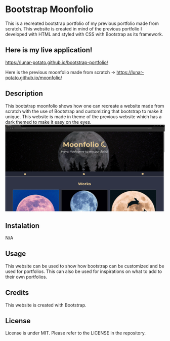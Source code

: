 # Bootstrap Moonfolio
This is a recreated bootstrap portfolio of my previous portfolio made from scratch. This website is created in mind of the previous portfolio I developed with HTML and styled with CSS with Bootstrap as its framework. 

## Here is my live application! 
https://lunar-potato.github.io/bootstrap-portfolio/

Here is the previous moonfolio made from scratch -> https://lunar-potato.github.io/moonfolio/

## Description
This bootstrap moonfolio shows how one can recreate a website made from scratch with the use of Bootstrap and customizing that bootstrap to make it unique. This website is made in theme of the previous website which has a dark themed to make it easy on the eyes.
![A screenshot on how the deployed website looks](moonfolio.png)

## Instalation
N/A

## Usage
This website can be used to show how bootstrap can be customized and be used for portfolios. This can also be used for inspirations on what to add to their own portfolios. 

## Credits
This website is created with Bootstrap.

## License 
License is under MIT. Please refer to the LICENSE in the repository.